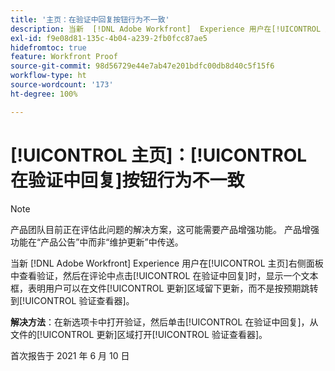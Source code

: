 ```yaml
---
title: '主页：在验证中回复按钮行为不一致'
description: 当新  [!DNL Adobe Workfront]  Experience 用户在[!UICONTROL 主页]右侧面板中查看验证，然后在评论中点击[!UICONTROL 在验证中回复]时，显示一个文本框，表明用户可以在[!UICONTROL 文件更新]区域留下更新，而不是按预期跳转到“验证查看器”。
exl-id: f9e08d81-135c-4b04-a239-2fb0fcc87ae5
hidefromtoc: true
feature: Workfront Proof
source-git-commit: 98d56729e44e7ab47e201bdfc00db8d40c5f15f6
workflow-type: ht
source-wordcount: '173'
ht-degree: 100%

---
```


# [!UICONTROL 主页]：[!UICONTROL 在验证中回复]按钮行为不一致

<!--Converted to story-->

>[!NOTE]
>
>产品团队目前正在评估此问题的解决方案，这可能需要产品增强功能。 产品增强功能在“产品公告”中而非“维护更新”中传送。

当新 [!DNL Adobe Workfront] Experience 用户在[!UICONTROL 主页]右侧面板中查看验证，然后在评论中点击[!UICONTROL 在验证中回复]时，显示一个文本框，表明用户可以在文件[!UICONTROL 更新]区域留下更新，而不是按预期跳转到[!UICONTROL 验证查看器]。

**解决方法**：在新选项卡中打开验证，然后单击[!UICONTROL 在验证中回复]，从文件的[!UICONTROL 更新]区域打开[!UICONTROL 验证查看器]。

首次报告于 2021 年 6 月 10 日
